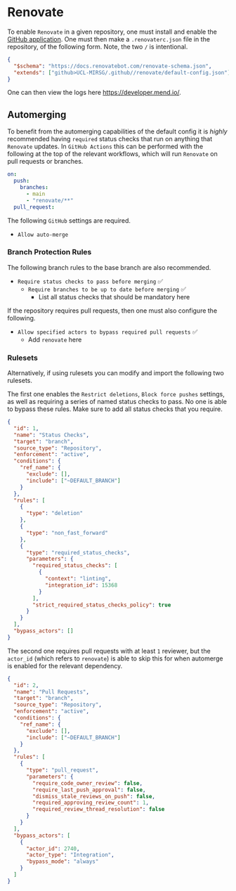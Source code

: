 # Renovate

To enable `Renovate` in a given repository, one must install and enable the
[GitHub application](https://github.com/apps/renovate).
One must then make a `.renovaterc.json` file in the repository, of the following
form.
Note, the two `/` is intentional.

```json
{
  "$schema": "https://docs.renovatebot.com/renovate-schema.json",
  "extends": ["github>UCL-MIRSG/.github//renovate/default-config.json"]
}
```

One can then view the logs here <https://developer.mend.io/>.

## Automerging

To benefit from the automerging capabilities of the default config it is
_highly_ recommended having `required` status checks that run on anything that
`Renovate` updates.
In `GitHub Actions` this can be performed with the following at the top of the
relevant workflows, which will run `Renovate` on pull requests or branches.

```yaml
on:
  push:
    branches:
      - main
      - "renovate/**"
  pull_request:
```

The following `GitHub` settings are required.

- `Allow auto-merge`

### Branch Protection Rules

The following branch rules to the base branch are also recommended.

- `Require status checks to pass before merging` ✅
  - `Require branches to be up to date before merging` ✅
    - List all status checks that should be mandatory here

If the repository requires pull requests, then one must also configure the
following.

- `Allow specified actors to bypass required pull requests` ✅
  - Add `renovate` here

### Rulesets

Alternatively, if using rulesets you can modify and import the following two
rulesets.

The first one enables the `Restrict deletions`, `Block force pushes` settings,
as well as requiring a series of named status checks to pass. No one is able to
bypass these rules. Make sure to add all status checks that you require.

```json
{
  "id": 1,
  "name": "Status Checks",
  "target": "branch",
  "source_type": "Repository",
  "enforcement": "active",
  "conditions": {
    "ref_name": {
      "exclude": [],
      "include": ["~DEFAULT_BRANCH"]
    }
  },
  "rules": [
    {
      "type": "deletion"
    },
    {
      "type": "non_fast_forward"
    },
    {
      "type": "required_status_checks",
      "parameters": {
        "required_status_checks": [
          {
            "context": "linting",
            "integration_id": 15368
          }
        ],
        "strict_required_status_checks_policy": true
      }
    }
  ],
  "bypass_actors": []
}
```

The second one requires pull requests with at least `1` reviewer, but the
`actor_id` (which refers to `renovate`) is able to skip this for when automerge
is enabled for the relevant dependency.

```json
{
  "id": 2,
  "name": "Pull Requests",
  "target": "branch",
  "source_type": "Repository",
  "enforcement": "active",
  "conditions": {
    "ref_name": {
      "exclude": [],
      "include": ["~DEFAULT_BRANCH"]
    }
  },
  "rules": [
    {
      "type": "pull_request",
      "parameters": {
        "require_code_owner_review": false,
        "require_last_push_approval": false,
        "dismiss_stale_reviews_on_push": false,
        "required_approving_review_count": 1,
        "required_review_thread_resolution": false
      }
    }
  ],
  "bypass_actors": [
    {
      "actor_id": 2740,
      "actor_type": "Integration",
      "bypass_mode": "always"
    }
  ]
}
```
